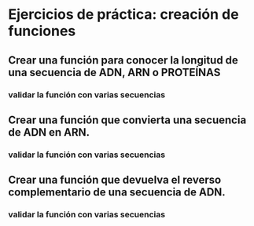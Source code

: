 
# Ejercicios de práctica: creación de funciones


## Crear una función para conocer la longitud de una secuencia de ADN, ARN o PROTEÍNAS
### validar la función con varias secuencias

## Crear una función que convierta una secuencia de ADN en ARN.
### validar la función con varias secuencias

## Crear una función que devuelva el reverso complementario de una secuencia de ADN.
### validar la función con varias secuencias
